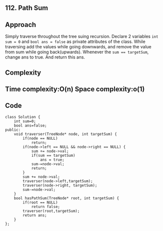 **112. Path Sum**
------------------------------------------------------

**Approach**
------------------
Simply traverse throughout the tree suing recursion.
Declare 2 variables ```int sum = 0``` and ```bool ans = false``` as private attributes of the class.
While traversing add the values while going downwards, and remove the value from sum while going back(upwards). Whenever the ```sum == targetSum```, change ans to true. And return this ans.

**Complexity**
-------------------
Time complexity:O(n)
Space complexity:o(1)
----------------------------

**Code**
-------------------
```
class Solution {
    int sum=0;
    bool ans=false;
public:
    void traverser(TreeNode* node, int targetSum) {
        if(node == NULL)
            return;
        if(node->left == NULL && node->right == NULL) {
            sum += node->val;
            if(sum == targetSum)
                ans = true;
            sum-=node->val;
            return;
        }
        sum += node->val;
        traverser(node->left,targetSum);
        traverser(node->right, targetSum);
        sum-=node->val;
    }
    bool hasPathSum(TreeNode* root, int targetSum) {
        if(root == NULL)
            return false;
        traverser(root,targetSum);
        return ans;
    }
};
```